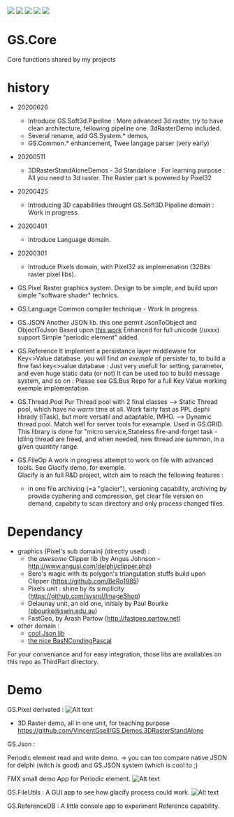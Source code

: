 [![](https://tokei.rs/b1/github/VincentGsell/GS.Core?category=code)](https://github.com//VincentGsell/GS.Core)
[![](https://tokei.rs/b1/github/VincentGsell/GS.Core?category=files)](https://github.com//VincentGsell/GS.Core)
[![](https://tokei.rs/b1/github/VincentGsell/GS.Core?category=lines)](https://github.com//VincentGsell/GS.Core)
[![](https://tokei.rs/b1/github/VincentGsell/GS.Core?category=blanks)](https://github.com//VincentGsell/GS.Core)
[![](https://tokei.rs/b1/github/VincentGsell/GS.Core?category=comments)](https://github.com//VincentGsell/GS.Core)

# GS.Core
  Core functions shared by my projects 

# history

- 20200626 
	- Introduce GS.Soft3d.Pipeline : More advanced 3d raster, try to have clean architecture, fellowing pipeline one. 3dRasterDemo included.
	- Several rename, add GS.System.* demos, 
	- GS.Common.* enhancement, Twee langage parser (very early)
- 20200511 
	- 3DRasterStandAloneDemos - 3d Standalone : For learning purpose : All you need to 3d raster. The Raster part is powered by Pixel32
- 20200425 
	- Introducing 3D capabilities throught GS.Soft3D.Pipeline domain : Work in progress.
- 20200401 
	- Introduce Language domain.
- 20200301 
	- Introduce Pixels domain, with Pixel32 as implemenation (32Bits raster pixel libs).


- GS.Pixel
  Raster graphics system. Design to be simple, and build upon simple "software shader" technics.
  
- GS.Language
  Common compiler technique - Work In progress.
  
- GS.JSON
  Another JSON lib. this one permit JsonToObject and ObjectToJson
  Based upon [this work](https://github.com/rilyu/json4delphi) 
  Enhanced for full unicode (/uxxx) support
  Simple "periodic element" added.
  
- GS.Reference
  It implement a persistance layer middleware for Key<>Value database.
  you will find *an exemple* of persister to, to build a fine  fast key<>value database : Just very usefull for setting, parameter, and even huge static data (or not)
  It can be used too to build message system, and so on : Please see GS.Bus Repo for a full Key Value working exemple implementation.
  
- GS.Thread.Pool
  Pur Thread pool with 2 final classes 
  --> Static Thread pool, which have *no warm* time at all. Work fairly fast as PPL dephi librady (iTask), but more versatil and adaptable, IMHO.
  --> Dynamic thread pool. Match well for server tools for exeample. Used in GS.GRID.
  This library is done for "micro service,Stateless fire-and-forget task - 
  Idling thread are freed, and when needed, new thread are summon, in a given quantity range.

- GS.FileOp
  A work in progress attempt to work on file with advanced tools. See Glacify demo, for exemple.	 
  Glacify is an full R&D project, witch aim to reach the fellowing features : 
  - in one file archiving (=a "glacier"), versioning capability, archiving by provide cyphering and compression, get clear file version   on demand, capabity to scan directory and only process changed files.

# Dependancy

- graphics (Pixel's sub domain) (directly used) : 
  - the *awesome* Clipper lib (by Angus Johnson - http://www.angusj.com/delphi/clipper.php)
  - Bero's magic with its polygon's triangulation stuffs build upon Clipper (https://github.com/BeRo1985)
  - Pixels unit : shine by its simplicity (https://github.com/sysrpl/ImageShop)
  - Delaunay unit, an old one, initialy by Paul Bourke (pbourke@swin.edu.au)
  - FastGeo, by Arash Partow (http://fastgeo.partow.net)
- other domain : 
  - [cool Json lib](https://github.com/rilyu/json4delphi)     
  - [the nice BasNCondingPascal](https://github.com/Xor-el/BaseNcodingPascal)

For your conveniance and for easy integration, those libs are availables on this repo as ThirdPart directory.

# Demo

  GS.Pixel derivated : 
 ![Alt text](/../master/Ressources/Pixel32Tease.png?raw=true "Pixel32 Demos")
  
  - 3D Raster demo, all in one unit, for teaching purpose
  https://github.com/VincentGsell/GS.Demos.3DRasterStandAlone
  

  GS.Json : 
  
  Periodic element read and write demo.
  -> you can too compare native JSON for delphi (witch is good) and GS.JSON system (which is cool to ;)
  
  FMX small demo App for Periodic element. 
  ![Alt text](/../master/Ressources/fmxjsonperiodicdemo.png?raw=true "FMX JSON Demo")
 
  GS.FileUtils  :   A GUI app to see how glacify process could work.
  ![Alt text](/../master/Ressources/glacify.png?raw=true "Glacify RnD project")
  
  GS.ReferenceDB : A little console app to experiment Reference capability.
  
